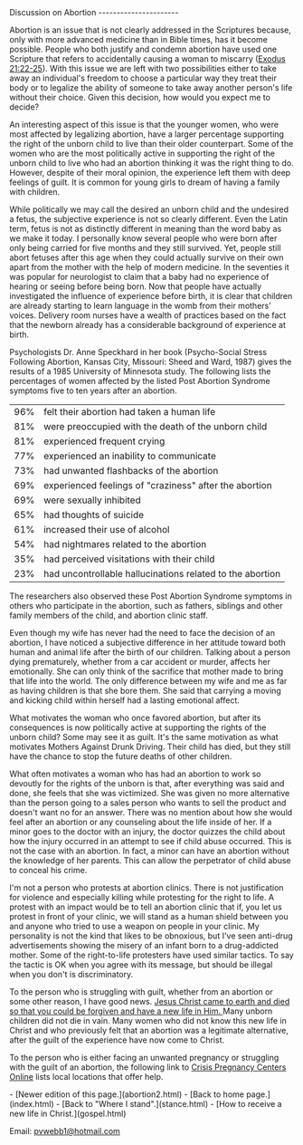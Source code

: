  <head> <title>(PVW) Discussion on Abortion</title> <meta content="IE=9" http-equiv="X-UA-Compatible"></meta> <link href="css/page_style.css" rel="stylesheet" type="text/css"></link> </head><body><div class="page_style"> Discussion on Abortion
----------------------

Abortion is an issue that is not clearly addressed in the Scriptures because, only with more advanced medicine than in Bible times, has it become possible. People who both justify and condemn abortion have used one Scripture that refers to accidentally causing a woman to miscarry ([Exodus 21:22-25](http://www.biblegateway.com/passage/?search=Exodus%2021:22-25)). With this issue we are left with two possibilities either to take away an individual's freedom to choose a particular way they treat their body or to legalize the ability of someone to take away another person's life without their choice. Given this decision, how would you expect me to decide?

An interesting aspect of this issue is that the younger women, who were most affected by legalizing abortion, have a larger percentage supporting the right of the unborn child to live than their older counterpart. Some of the women who are the most politically active in supporting the right of the unborn child to live who had an abortion thinking it was the right thing to do. However, despite of their moral opinion, the experience left them with deep feelings of guilt. It is common for young girls to dream of having a family with children.

While politically we may call the desired an unborn child and the undesired a fetus, the subjective experience is not so clearly different. Even the Latin term, fetus is not as distinctly different in meaning than the word baby as we make it today. I personally know several people who were born after only being carried for five months and they still survived. Yet, people still abort fetuses after this age when they could actually survive on their own apart from the mother with the help of modern medicine. In the seventies it was popular for neurologist to claim that a baby had no experience of hearing or seeing before being born. Now that people have actually investigated the influence of experience before birth, it is clear that children are already starting to learn language in the womb from their mothers' voices. Delivery room nurses have a wealth of practices based on the fact that the newborn already has a considerable background of experience at birth.

<div class="p">Psychologists Dr. Anne Speckhard in her book (Psycho-Social Stress Following Abortion, Kansas City, Missouri: Sheed and Ward, 1987) gives the results of a 1985 University of Minnesota study. The following lists the percentages of women affected by the listed Post Abortion Syndrome symptoms five to ten years after an abortion.
 <table class="p"> <tr><td>96%</td><td>felt their abortion had taken a human life </td></tr> <tr><td>81%</td><td>were preoccupied with the death of the unborn child </td></tr> <tr><td>81%</td><td>experienced frequent crying </td></tr> <tr><td>77%</td><td>experienced an inability to communicate </td></tr> <tr><td>73%</td><td>had unwanted flashbacks of the abortion </td></tr> <tr><td>69%</td><td>experienced feelings of "craziness" after the abortion </td></tr> <tr><td>69%</td><td>were sexually inhibited </td></tr> <tr><td>65%</td><td>had thoughts of suicide </td></tr> <tr><td>61%</td><td>increased their use of alcohol </td></tr> <tr><td>54%</td><td>had nightmares related to the abortion </td></tr> <tr><td>35%</td><td>had perceived visitations with their child </td></tr> <tr><td>23%</td><td>had uncontrollable hallucinations related to the abortion</td></tr> </table>

 The researchers also observed these Post Abortion Syndrome symptoms in others who participate in the abortion, such as fathers, siblings and other family members of the child, and abortion clinic staff. </div>Even though my wife has never had the need to face the decision of an abortion, I have noticed a subjective difference in her attitude toward both human and animal life after the birth of our children. Talking about a person dying prematurely, whether from a car accident or murder, affects her emotionally. She can only think of the sacrifice that mother made to bring that life into the world. The only difference between my wife and me as far as having children is that she bore them. She said that carrying a moving and kicking child within herself had a lasting emotional affect.

What motivates the woman who once favored abortion, but after its consequences is now politically active at supporting the rights of the unborn child? Some may see it as guilt. It's the same motivation as what motivates Mothers Against Drunk Driving. Their child has died, but they still have the chance to stop the future deaths of other children.

What often motivates a woman who has had an abortion to work so devoutly for the rights of the unborn is that, after everything was said and done, she feels that she was victimized. She was given no more alternative than the person going to a sales person who wants to sell the product and doesn't want no for an answer. There was no mention about how she would feel after an abortion or any counseling about the life inside of her. If a minor goes to the doctor with an injury, the doctor quizzes the child about how the injury occurred in an attempt to see if child abuse occurred. This is not the case with an abortion. In fact, a minor can have an abortion without the knowledge of her parents. This can allow the perpetrator of child abuse to conceal his crime.

I'm not a person who protests at abortion clinics. There is not justification for violence and especially killing while protesting for the right to life. A protest with an impact would be to tell an abortion clinic that if, you let us protest in front of your clinic, we will stand as a human shield between you and anyone who tried to use a weapon on people in your clinic. My personality is not the kind that likes to be obnoxious, but I've seen anti-drug advertisements showing the misery of an infant born to a drug-addicted mother. Some of the right-to-life protesters have used similar tactics. To say the tactic is OK when you agree with its message, but should be illegal when you don't is discriminatory.

To the person who is struggling with guilt, whether from an abortion or some other reason, I have good news. [Jesus Christ came to earth and died so that you could be forgiven and have a new life in Him. ](gospel.html)Many unborn children did not die in vain. Many women who did not know this new life in Christ and who previously felt that an abortion was a legitimate alternative, after the guilt of the experience have now come to Christ.

To the person who is either facing an unwanted pregnancy or struggling with the guilt of an abortion, the following link to [Crisis Pregnancy Centers Online](http://www.crisispregnancy.com/) lists local locations that offer help.

 </div>- [Newer edition of this page.](abortion2.html)
- [Back to home page.](index.html)
- [Back to "Where I stand".](stance.html)
- [How to receive a new life in Christ.](gospel.html)

Email: [pvwebb1@hotmail.com](mailto:pvwebb1@hotmail.com)

